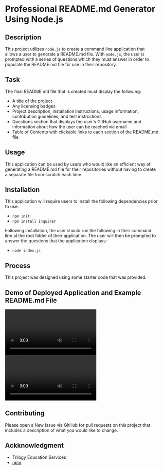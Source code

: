 # Professional README.md Generator Using Node.js

## Description

This project utilizes `node.js` to create a command line application that allows a user to generate a README.md file. With `node.js`, the user is prompted with a series of questions which they must answer in order to populate the README.md file for use in their repository.

## Task

The final README.md file that is created must display the following:
* A title of the project
* Any licensing badges
* Project description, installation instructions, usage information, contribution guidelines, and test instructions
* Questions section that displays the user's GitHub username and information about how the user can be reached via email
* Table of Contents with clickable links to each section of the README.md file

## Usage

This application can be used by users who would like an efficient way of generating a README.md file for their repositories without having to create a separate file from scratch each time.

## Installation

This application will require users to install the following dependencies prior to use:
* `npm init`
* `npm install inquirer`

Following installation, the user should run the following in their command line at the root folder of their application.  The user will then be prompted to answer the questions that the application displays:
* `node index.js`

## Process

This project was designed using some starter code that was provided.

## Demo of Deployed Application and Example README.md File
![Demo of Application Using Node.js](README-generator-demo.mp4)
![Demo of README.md File and Table of Contents](README-file-walkthrough.mp4)

## Contributing

Please open a New Issue via GitHub for pull requests on this project that includes a description of what you would like to change.

## Ackknowledgment

* Trilogy Education Services
* [npm](https://www.npmjs.com/)